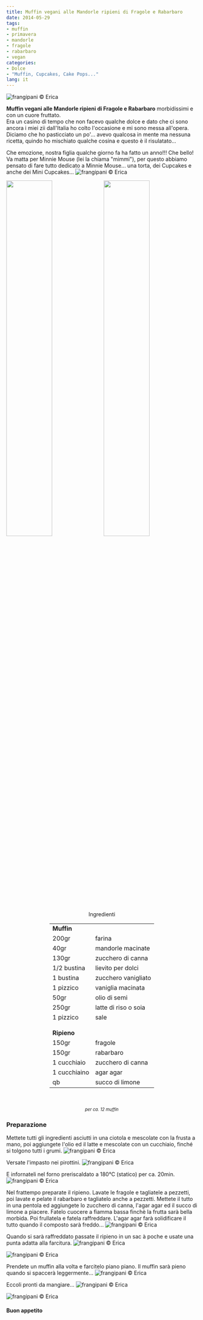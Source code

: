 ```yaml
---
title: Muffin vegani alle Mandorle ripieni di Fragole e Rabarbaro
date: 2014-05-29
tags:
- muffin
- primavera
- mandorle
- fragole
- rabarbaro
- vegan
categories:
- Dolce
- "Muffin, Cupcakes, Cake Pops..."
lang: it
---
```

![](header.jpg "frangipani © Erica")

**Muffin vegani alle Mandorle ripieni di Fragole e Rabarbaro** morbidissimi e con un cuore fruttato.
<br />
Era un casino di tempo che non facevo qualche dolce e dato che ci sono ancora i miei zii dall'Italia ho colto l'occasione e mi sono messa all'opera. Diciamo che ho pasticciato un po'... avevo qualcosa in mente ma nessuna ricetta, quindo ho mischiato qualche cosina e questo è il risulatato...

Che emozione, nostra figlia qualche giorno fa ha fatto un anno!!! Che bello! Va matta per Minnie Mouse (lei la chiama "mimmi"), per questo abbiamo pensato di fare tutto dedicato a Minnie Mouse... una torta, dei Cupcakes e anche dei Mini Cupcakes...
![](cupcakegaia.jpg "frangipani © Erica")
<p>
  <div style="width: 100%; margin-bottom: 0">
    <img style="float: left; width: 49%; margin-right: 1%" src="tortagaia.jpg" alt="" title="frangipani © Erica" />
    <img style="float: left; width: 49%; margin-left: 1%" src="miniccgaia.jpg" alt="" title="frangipani © Erica" />
    <div style="clear: both"></div>
  </div>
</p>

<div id="wrapper" style="text-align: center">
  <div id="yourdiv" style="display: inline-block;">
    <div class="ingredients">
      <div class="ingredients-title">Ingredienti</div>
      <table>
        <tbody>
          <tr>
            <td colspan="2"><b>Muffin</b></td>
          </tr>
          <tr>
            <td>200gr</td>
            <td>farina</td>
          </tr>
          <tr>
            <td>40gr</td>
            <td>mandorle macinate</td>
          </tr>
          <tr>
            <td>130gr</td>
            <td>zucchero di canna</td>
          </tr>
          <tr>
            <td>1/2 bustina</td>
            <td>lievito per dolci</td>
          </tr>
          <tr>
            <td>1 bustina</td>
            <td>zucchero vanigliato</td>
          </tr>
          <tr>
            <td>1 pizzico</td>
            <td>vaniglia macinata</td>
          </tr>
          <tr>
            <td>50gr</td>
            <td>olio di semi</td>
          </tr>
          <tr>
            <td>250gr</td>
            <td>latte di riso o soia</td>
          </tr>
          <tr>      
            <td>1 pizzico</td>
            <td>sale</td>
          </tr>
          <tr style="height: 15px;"></tr>
          <tr>          
            <td colspan="2"><b>Ripieno</b></td>
          </tr>
          <tr>
            <td>150gr</td>
            <td>fragole</td>
          </tr>
          <tr>      
            <td>150gr</td>
            <td>rabarbaro</td>
          </tr>
          <tr>
            <td>1 cucchiaio</td>
            <td>zucchero di canna</td>
          </tr>
          <tr>
            <td>1 cucchiaino</td>
            <td>agar agar</td>
          </tr>
          <tr>
            <td>qb</td>
            <td>succo di limone</td>      
          </tr>
        </tbody>
      </table>
      <br></br>
      <i class="pull-right" style="font-size: 80%;">per ca. 12 muffin</i>
    </div>
  </div>
</div>


<h3>
  <font color="grey">
    <i class="fa-solid fa-gears"></i>
  </font> Preparazione
</h3>

Mettete tutti gli ingredienti asciutti in una ciotola e mescolate con la frusta a mano, poi aggiungete l'olio ed il latte e mescolate con un cucchiaio, finché si tolgono tutti i grumi.
![](impasto.jpg "frangipani © Erica")

Versate l'impasto nei pirottini.
![](pirottini.jpg "frangipani © Erica")

E infornateli nel forno preriscaldato a 180°C (statico) per ca. 20min. 
![](sfornati.jpg "frangipani © Erica")

Nel frattempo preparate il ripieno. Lavate le fragole e tagliatele a pezzetti, poi lavate e pelate il rabarbaro e tagliatelo anche a pezzetti. Mettete il tutto in una pentola ed aggiungete lo zucchero di canna, l'agar agar ed il succo di limone a piacere. Fatelo cuocere a fiamma bassa finchè la frutta sarà bella morbida. Poi frullatela e fatela raffreddare. L'agar agar farà solidificare il tutto quando il composto sarà freddo...
![](ripieno.jpg "frangipani © Erica")

Quando si sarà raffreddato passate il ripieno in un sac à poche e usate una punta adatta alla farcitura.
![](sacapoche.jpg "frangipani © Erica")

![](punta.jpg "frangipani © Erica")

Prendete un muffin alla volta e farcitelo piano piano. Il muffin sarà pieno quando si spaccerà leggermente...
![](farcire.jpg "frangipani © Erica")

Eccoli pronti da mangiare...
![](risultato1.jpg "frangipani © Erica")

![](risultato2.jpg "frangipani © Erica")



<h4>Buon appetito
  <font color="red">
    <i class="fa-regular fa-face-smile"></i>
  </font>
</h4>